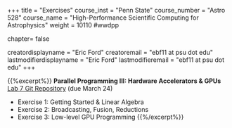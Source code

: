 +++
title = "Exercises"
course_inst = "Penn State"
course_number = "Astro 528"
course_name = "High-Performance Scientific Computing for Astrophysics"
weight = 10110  #wwdpp

chapter= false

creatordisplayname = "Eric Ford"
creatoremail = "ebf11 at psu dot edu"
lastmodifierdisplayname = "Eric Ford"
lastmodifieremail = "ebf11 at psu dot edu"
+++


{{%excerpt%}}
<b>Parallel Programming III: Hardware Accelerators & GPUs </b><br />
[Lab 7 Git Repository](https://github.com/PsuAstro528/lab7-start) (due March 24)

- Exercise 1:  Getting Started & Linear Algebra
- Exercise 2:  Broadcasting, Fusion, Reductions
- Exercise 3:  Low-level GPU Programming
{{%/excerpt%}}
